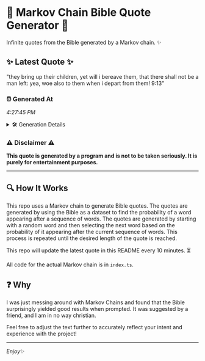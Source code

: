 # 📖 Markov Chain Bible Quote Generator 📖

Infinite quotes from the Bible generated by a Markov chain. ✨

## ✨ Latest Quote ✨
"they bring up their children, yet will i bereave them, that there shall not be a man left: yea, woe also to them when i depart from them! 9:13"

### ⏰ Generated At
*4:27:45 PM*

<details>
    <summary>🛠️ Generation Details</summary>
    <p>
        <strong>🌱 Seed:</strong> they<br>
        <strong>🔄 Iterations:</strong> 28<br>
        <strong>📜 Context History:</strong><br>[ they ]: bring<br>[ they, bring ]: up<br>[ they, bring, up ]: their<br>[ they, bring, up, their ]: children,<br>[ they, bring, up, their, children, ]: yet<br>[ they, bring, up, their, children,, yet ]: will<br>[ bring, up, their, children,, yet, will ]: i<br>[ up, their, children,, yet, will, i ]: bereave<br>[ their, children,, yet, will, i, bereave ]: them,<br>[ children,, yet, will, i, bereave, them, ]: that<br>[ yet, will, i, bereave, them,, that ]: there<br>[ will, i, bereave, them,, that, there ]: shall<br>[ i, bereave, them,, that, there, shall ]: not<br>[ bereave, them,, that, there, shall, not ]: be<br>[ them,, that, there, shall, not, be ]: a<br>[ that, there, shall, not, be, a ]: man<br>[ there, shall, not, be, a, man ]: left:<br>[ shall, not, be, a, man, left: ]: yea,<br>[ not, be, a, man, left:, yea, ]: woe<br>[ be, a, man, left:, yea,, woe ]: also<br>[ a, man, left:, yea,, woe, also ]: to<br>[ man, left:, yea,, woe, also, to ]: them<br>[ left:, yea,, woe, also, to, them ]: when<br>[ yea,, woe, also, to, them, when ]: i<br>[ woe, also, to, them, when, i ]: depart<br>[ also, to, them, when, i, depart ]: from<br>[ to, them, when, i, depart, from ]: them!<br>[ them, when, i, depart, from, them! ]: 9:13<br>
    </p>
</details>

### ⚠️ Disclaimer ⚠️
**This quote is generated by a program and is not to be taken seriously. It is purely for entertainment purposes.**

---

## 🔍 How It Works

This repo uses a Markov chain to generate Bible quotes. The quotes are generated by using the Bible as a dataset to find the probability of a word appearing after a sequence of words. The quotes are generated by starting with a random word and then selecting the next word based on the probability of it appearing after the current sequence of words. This process is repeated until the desired length of the quote is reached.

This repo will update the latest quote in this README every 10 minutes. ⏳

All code for the actual Markov chain is in `index.ts`.

## ❓ Why

I was just messing around with Markov Chains and found that the Bible surprisingly yielded good results when prompted. 
It was suggested by a friend, and I am in no way christian.

Feel free to adjust the text further to accurately reflect your intent and experience with the project!

---

*Enjoy*✨
